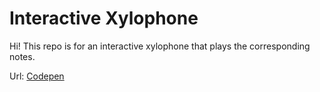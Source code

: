 # Interactive Xylophone

Hi! This repo is for an interactive xylophone that plays the corresponding notes.

Url:
[Codepen](https://codepen.io/garyb1/pen/XWmLXgd/)
